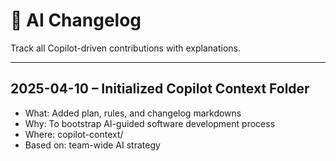 # 🤖 AI Changelog

Track all Copilot-driven contributions with explanations.

---

## 2025-04-10 – Initialized Copilot Context Folder
- What: Added plan, rules, and changelog markdowns
- Why: To bootstrap AI-guided software development process
- Where: copilot-context/
- Based on: team-wide AI strategy